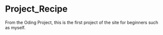 # Project_Recipe
From the Oding Project, this is the first project of the site for beginners such as myself. 
